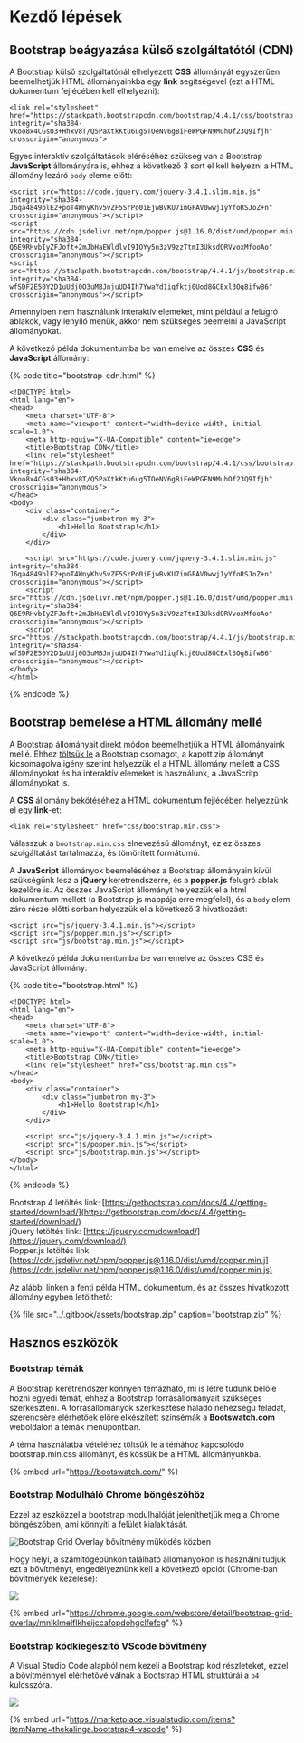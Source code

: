 # Kezdő lépések

## Bootstrap beágyazása külső szolgáltatótól \(CDN\)

A Bootstrap külső szolgáltatónál elhelyezett **CSS** állományát egyszerűen beemelhetjük HTML állományainkba egy **link** segítségével \(ezt a HTML dokumentum fejlécében kell elhelyezni\):

```markup
<link rel="stylesheet" href="https://stackpath.bootstrapcdn.com/bootstrap/4.4.1/css/bootstrap.min.css" integrity="sha384-Vkoo8x4CGsO3+Hhxv8T/Q5PaXtkKtu6ug5TOeNV6gBiFeWPGFN9MuhOf23Q9Ifjh" crossorigin="anonymous">
```

Egyes interaktív szolgáltatások eléréséhez szükség van a Bootstrap **JavaScript** állományára is, ehhez a következő 3 sort el kell helyezni a HTML állomány lezáró `body` eleme előtt:

```markup
<script src="https://code.jquery.com/jquery-3.4.1.slim.min.js" integrity="sha384-J6qa4849blE2+poT4WnyKhv5vZF5SrPo0iEjwBvKU7imGFAV0wwj1yYfoRSJoZ+n" crossorigin="anonymous"></script>
<script src="https://cdn.jsdelivr.net/npm/popper.js@1.16.0/dist/umd/popper.min.js" integrity="sha384-Q6E9RHvbIyZFJoft+2mJbHaEWldlvI9IOYy5n3zV9zzTtmI3UksdQRVvoxMfooAo" crossorigin="anonymous"></script>
<script src="https://stackpath.bootstrapcdn.com/bootstrap/4.4.1/js/bootstrap.min.js" integrity="sha384-wfSDF2E50Y2D1uUdj0O3uMBJnjuUD4Ih7YwaYd1iqfktj0Uod8GCExl3Og8ifwB6" crossorigin="anonymous"></script>
```

Amennyiben nem használunk interaktív elemeket, mint például a felugró ablakok, vagy lenyíló menük, akkor nem szükséges beemelni a JavaScript állományokat.

A következő példa dokumentumba be van emelve az összes **CSS** és **JavaScript** állomány:

{% code title="bootstrap-cdn.html" %}
```markup
<!DOCTYPE html>
<html lang="en">
<head>
    <meta charset="UTF-8">
    <meta name="viewport" content="width=device-width, initial-scale=1.0">
    <meta http-equiv="X-UA-Compatible" content="ie=edge">
    <title>Bootstrap CDN</title>
    <link rel="stylesheet" href="https://stackpath.bootstrapcdn.com/bootstrap/4.4.1/css/bootstrap.min.css" integrity="sha384-Vkoo8x4CGsO3+Hhxv8T/Q5PaXtkKtu6ug5TOeNV6gBiFeWPGFN9MuhOf23Q9Ifjh" crossorigin="anonymous">
</head>
<body>
    <div class="container">
        <div class="jumbotron my-3">
            <h1>Hello Bootstrap!</h1>
        </div>
    </div>

    <script src="https://code.jquery.com/jquery-3.4.1.slim.min.js" integrity="sha384-J6qa4849blE2+poT4WnyKhv5vZF5SrPo0iEjwBvKU7imGFAV0wwj1yYfoRSJoZ+n" crossorigin="anonymous"></script>
    <script src="https://cdn.jsdelivr.net/npm/popper.js@1.16.0/dist/umd/popper.min.js" integrity="sha384-Q6E9RHvbIyZFJoft+2mJbHaEWldlvI9IOYy5n3zV9zzTtmI3UksdQRVvoxMfooAo" crossorigin="anonymous"></script>
    <script src="https://stackpath.bootstrapcdn.com/bootstrap/4.4.1/js/bootstrap.min.js" integrity="sha384-wfSDF2E50Y2D1uUdj0O3uMBJnjuUD4Ih7YwaYd1iqfktj0Uod8GCExl3Og8ifwB6" crossorigin="anonymous"></script>
</body>
</html>
```
{% endcode %}

## Bootstrap bemelése a HTML állomány mellé

A Bootstrap állományait direkt módon beemelhetjük a HTML állományaink mellé. Ehhez [töltsük le](https://getbootstrap.com/docs/4.4/getting-started/download/) a Bootstrap csomagot, a kapott zip állományt kicsomagolva igény szerint helyezzük el a HTML állomány mellett a CSS állományokat és ha interaktív elemeket is használunk, a JavaScritp állományokat is.

A **CSS** állomány bekötéséhez a HTML dokumentum fejlécében helyezzünk el egy **link**-et:

```markup
<link rel="stylesheet" href="css/bootstrap.min.css">
```

Válasszuk a `bootstrap.min.css` elnevezésű állományt, ez ez összes szolgáltatást tartalmazza, és tömörített formátumú.

A **JavaScript** állományok beemeléséhez a Bootstrap állományain kívül szükségünk lesz a **jQuery** keretrendszerre, és a **popper.js** felugró ablak kezelőre is. Az összes JavaScript állományt helyezzük el a html dokumentum mellett \(a Bootstrap js mappája erre megfelel\), és a `body` elem záró része előtti sorban helyezzük el a következő 3 hivatkozást:

```markup
<script src="js/jquery-3.4.1.min.js"></script>
<script src="js/popper.min.js"></script>
<script src="js/bootstrap.min.js"></script>
```

A következő példa dokumentumba be van emelve az összes CSS és JavaScript állomány:

{% code title="bootstrap.html" %}
```markup
<!DOCTYPE html>
<html lang="en">
<head>
    <meta charset="UTF-8">
    <meta name="viewport" content="width=device-width, initial-scale=1.0">
    <meta http-equiv="X-UA-Compatible" content="ie=edge">
    <title>Bootstrap CDN</title>
    <link rel="stylesheet" href="css/bootstrap.min.css">
</head>
<body>
    <div class="container">
        <div class="jumbotron my-3">
            <h1>Hello Bootstrap!</h1>
        </div>
    </div>

    <script src="js/jquery-3.4.1.min.js"></script>
    <script src="js/popper.min.js"></script>
    <script src="js/bootstrap.min.js"></script>
</body>
</html>
```
{% endcode %}

Bootstrap 4 letöltés link: [https://getbootstrap.com/docs/4.4/getting-started/download/](https://getbootstrap.com/docs/4.4/getting-started/download/)  
jQuery letöltés link: [https://jquery.com/download/](https://jquery.com/download/)  
Popper.js letöltés link: [https://cdn.jsdelivr.net/npm/popper.js@1.16.0/dist/umd/popper.min.j](https://cdn.jsdelivr.net/npm/popper.js@1.16.0/dist/umd/popper.min.js)

Az alábbi linken a fenti példa HTML dokumentum, és az összes hivatkozott állomány egyben letölthető:

{% file src="../.gitbook/assets/bootstrap.zip" caption="bootstrap.zip" %}

## Hasznos eszközök

### Bootstrap témák

A Bootstrap keretrendszer könnyen témázható, mi is létre tudunk belőle hozni egyedi témát, ehhez a Bootstrap forrásállományait szükséges szerkeszteni. A forrásállományok szerkesztése haladó nehézségű feladat, szerencsére elérhetőek előre elkészített színsémák a **Bootswatch.com** weboldalon a témák menüpontban.

A téma használatba vételéhez töltsük le a témához kapcsolódó bootstrap.min.css állományt, és kössük be a HTML állományunkba.

{% embed url="https://bootswatch.com/" %}

### Bootstrap Modulháló Chrome böngészőhöz

Ezzel az eszközzel a bootstrap modulhálóját jeleníthetjük meg a Chrome böngészőben, ami könnyíti a felület kialakítását.

![Bootstrap Grid Overlay b&#x151;v&#xED;tm&#xE9;ny m&#x171;k&#xF6;d&#xE9;s k&#xF6;zben](../.gitbook/assets/bs-grid-system-h.png)

Hogy helyi, a számítógépünkön található állományokon is használni tudjuk ezt a bővítményt, engedélyeznünk kell a következő opciót \(Chrome-ban bővítmények kezelése\):

![](../.gitbook/assets/extt.png)

{% embed url="https://chrome.google.com/webstore/detail/bootstrap-grid-overlay/mnlklmelflkheijccafopdohgclfefcg" %}

### Bootstrap kódkiegészítő VScode bővítmény

A Visual Studio Code alapból nem kezeli a Bootstrap kód részleteket, ezzel a bővítménnyel elérhetővé válnak a Bootstrap HTML struktúrái a `b4` kulcsszóra.

![](../.gitbook/assets/b4%20%281%29.png)

{% embed url="https://marketplace.visualstudio.com/items?itemName=thekalinga.bootstrap4-vscode" %}

